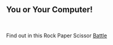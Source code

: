 <h2>You or Your Computer!</h2><br>
<p>Find out in this Rock Paper Scissor <a href="https://kabilesh-gs.github.io/Rock-Paper-Scissor/" target="_blank">Battle</a></p>
